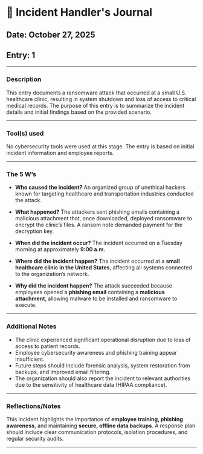 # 🧾 Incident Handler's Journal

## **Date:** October 27, 2025

## **Entry:** 1

---

### **Description**

This entry documents a ransomware attack that occurred at a small U.S. healthcare clinic, resulting in system shutdown and loss of access to critical medical records. The purpose of this entry is to summarize the incident details and initial findings based on the provided scenario.

---

### **Tool(s) used**

No cybersecurity tools were used at this stage. The entry is based on initial incident information and employee reports.

---

### **The 5 W’s**

* **Who caused the incident?**
  An organized group of unethical hackers known for targeting healthcare and transportation industries conducted the attack.

* **What happened?**
  The attackers sent phishing emails containing a malicious attachment that, once downloaded, deployed ransomware to encrypt the clinic’s files. A ransom note demanded payment for the decryption key.

* **When did the incident occur?**
  The incident occurred on a Tuesday morning at approximately **9:00 a.m.**

* **Where did the incident happen?**
  The incident occurred at a **small healthcare clinic in the United States**, affecting all systems connected to the organization’s network.

* **Why did the incident happen?**
  The attack succeeded because employees opened a **phishing email** containing a **malicious attachment**, allowing malware to be installed and ransomware to execute.

---

### **Additional Notes**

* The clinic experienced significant operational disruption due to loss of access to patient records.
* Employee cybersecurity awareness and phishing training appear insufficient.
* Future steps should include forensic analysis, system restoration from backups, and improved email filtering.
* The organization should also report the incident to relevant authorities due to the sensitivity of healthcare data (HIPAA compliance).

---

### **Reflections/Notes**

This incident highlights the importance of **employee training, phishing awareness**, and maintaining **secure, offline data backups**. A response plan should include clear communication protocols, isolation procedures, and regular security audits.

---
